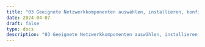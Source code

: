 ```yaml
---
title: "03 Geeignete Netzwerkkomponenten auswählen, installieren, konfigurieren und betreiben"
date: 2024-04-07
draft: false
type: docs
description: "03 Geeignete Netzwerkkomponenten auswählen, installieren, konfigurieren und betreiben description"
---
```


